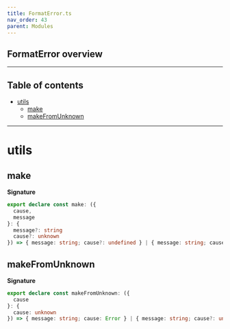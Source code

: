 ```yaml
---
title: FormatError.ts
nav_order: 43
parent: Modules
---
```


## FormatError overview

---

<h2 class="text-delta">Table of contents</h2>

- [utils](#utils)
  - [make](#make)
  - [makeFromUnknown](#makefromunknown)

---

# utils

## make

**Signature**

```ts
export declare const make: ({
  cause,
  message
}: {
  message?: string
  cause?: unknown
}) => { message: string; cause?: undefined } | { message: string; cause: unknown }
```

## makeFromUnknown

**Signature**

```ts
export declare const makeFromUnknown: ({
  cause
}: {
  cause: unknown
}) => { message: string; cause: Error } | { message: string; cause?: undefined }
```
